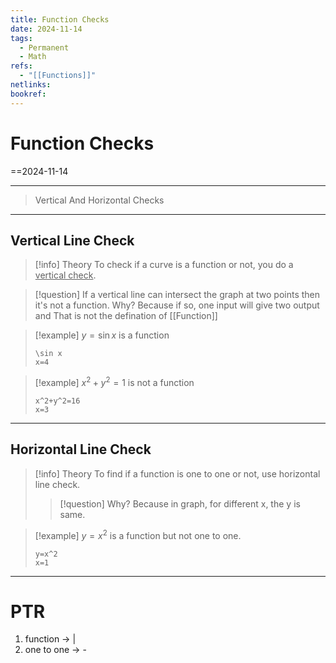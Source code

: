 ```yaml
---
title: Function Checks
date: 2024-11-14
tags:
  - Permanent
  - Math
refs:
  - "[[Functions]]"
netlinks: 
bookref:
---
```

# Function Checks
==2024-11-14

---
> Vertical And Horizontal Checks
---
## Vertical Line Check

> [!info] Theory
> To check if a curve is a function or not, you do a <u>vertical check</u>.

> [!question] If a vertical line can intersect the graph at two points then it's
> not a function. Why?
> Because if so, one input will give two output and That is not the defination of
> [[Function]]

> [!example] $y=\sin x$ is a function
> ```desmos-graph
> \sin x
> x=4
> ```

> [!example] $x^2+y^2=1$ is not a function
> ```desmos-graph
> x^2+y^2=16
> x=3
> ```

---

## Horizontal Line Check
> [!info] Theory
> To find if a function is one to one or not, use horizontal line check.
>> [!question] Why?
>> Because in graph, for different x, the y is same.

> [!example] $y=x^2$ is a function but not one to one.
> ```desmos-graph
> y=x^2
> x=1
> ```

---
# PTR
1. function -> |
2. one to one -> -